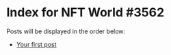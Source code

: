 # Index for NFT World #3562
Posts will be displayed in the order below:

- [Your first post](./001-first.md)

